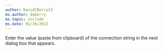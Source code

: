 ```yaml
---
author: DavidCBerry13
ms.author: daberry
ms.topic: include
ms.date: 01/30/2022
---
```

Enter the value (paste from clipboard) of the connection string in the next dialog box that appears.